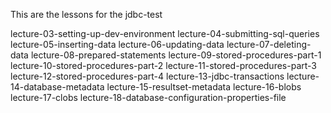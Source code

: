 This are the lessons for the jdbc-test

lecture-03-setting-up-dev-environment
lecture-04-submitting-sql-queries
lecture-05-inserting-data
lecture-06-updating-data
lecture-07-deleting-data
lecture-08-prepared-statements
lecture-09-stored-procedures-part-1
lecture-10-stored-procedures-part-2
lecture-11-stored-procedures-part-3
lecture-12-stored-procedures-part-4
lecture-13-jdbc-transactions
lecture-14-database-metadata
lecture-15-resultset-metadata
lecture-16-blobs
lecture-17-clobs
lecture-18-database-configuration-properties-file
